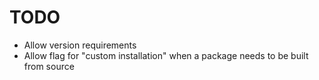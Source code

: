 # TODO
* Allow version requirements
* Allow flag for "custom installation" when a package needs to be built from source
